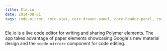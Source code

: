 ```yaml
---
title: Ele.io
date: 2014-08-31
tags: code-mirror, core-ajax, core-drawer-panel, core-header-panel, core-icon, core-media-query, core-selection, core-selector, core-signals, core-toolbar, core-tooltip, divshot-env, paper-button, paper-icon-button, paper-item, paper-ripple, polymer-flex-layout, polymer-ui-splitter, pvc-globals
---
```


Ele.io is a live code editor for writing and sharing Polymer elements. The app takes advantage of paper elements showcasing Google's new material design and the `<code-mirror>` component for code editing.